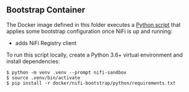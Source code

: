 ## Bootstrap Container

The Docker image defined in this folder executes a [Python script](python/bootstrap.py) that applies some bootstrap 
configuration once NiFi is up and running:

- adds NiFi Registry client

To run this script locally, create a Python 3.6+ virtual environment and install dependencies:

    $ python -m venv .venv --prompt nifi-sandbox
    $ source .venv/bin/activate
    $ pip install -r docker/nifi-bootstrap/python/requirements.txt
